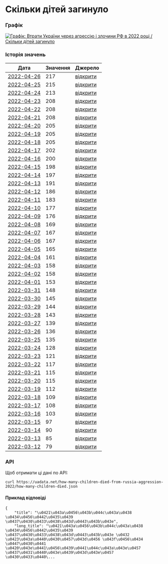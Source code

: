 # Скільки дітей загинуло
### Графік
[ ![Графік: Втрати України через агрессію і злочини РФ в 2022 році / Скільки дітей загинуло](https://uadata.net/screen?458601&u=%2Fhow-many-children-died-from-russia-aggression-2022%2Fhow-many-children-died) ](https://uadata.net/how-many-children-died-from-russia-aggression-2022/how-many-children-died)

### Історія значень
| Дата | Значення | Джерело |
|---|---|---|
| [2022-04-26](https://uadata.net/how-many-children-died-from-russia-aggression-2022/how-many-children-died/2022-04-26+10%3A42%3A38) | 217 | [відкрити](https://gp.gov.ua/ua/posts/yuvenalni-prokurori-217-ditei-zaginuli-v-ukrayini-cerez-zbroinu-agresiyu-rf) |
| [2022-04-25](https://uadata.net/how-many-children-died-from-russia-aggression-2022/how-many-children-died/2022-04-25+09%3A38%3A21) | 215 | [відкрити](https://gp.gov.ua/ua/posts/yuvenalni-prokurori-215-ditei-zaginuli-v-ukrayini-cerez-zbroinu-agresiyu-rf) |
| [2022-04-24](https://uadata.net/how-many-children-died-from-russia-aggression-2022/how-many-children-died/2022-04-24+15%3A17%3A57) | 213 | [відкрити](https://gp.gov.ua/ua/posts/yuvenalni-prokurori-213-ditei-zaginuli-v-ukrayini-cerez-zbroinu-agresiyu-rf) |
| [2022-04-23](https://uadata.net/how-many-children-died-from-russia-aggression-2022/how-many-children-died/2022-04-23+11%3A24%3A30) | 208 | [відкрити](https://gp.gov.ua/ua/posts/yuvenalni-prokurori-cerez-zbroinu-agresiyu-rf-v-ukrayini-zaginuli-208-ditei) |
| [2022-04-22](https://uadata.net/how-many-children-died-from-russia-aggression-2022/how-many-children-died/2022-04-22+12%3A10%3A40) | 208 | [відкрити](https://gp.gov.ua/ua/posts/yuvenalni-prokurori-208-ditei-zaginuli-v-ukrayini-cerez-zbroinu-agresiyu-rf-2) |
| [2022-04-21](https://uadata.net/how-many-children-died-from-russia-aggression-2022/how-many-children-died/2022-04-21+10%3A51%3A46) | 208 | [відкрити](https://gp.gov.ua/ua/posts/yuvenalni-prokurori-208-ditei-zaginuli-v-ukrayini-cerez-zbroinu-agresiyu-rf) |
| [2022-04-20](https://uadata.net/how-many-children-died-from-russia-aggression-2022/how-many-children-died/2022-04-20+12%3A55%3A31) | 205 | [відкрити](https://gp.gov.ua/ua/posts/yuvenalni-prokurori-205-ditei-zaginuli-v-ukrayini-cerez-zbroinu-agresiyu-rf) |
| [2022-04-19](https://uadata.net/how-many-children-died-from-russia-aggression-2022/how-many-children-died/2022-04-19+11%3A05%3A11) | 205 | [відкрити](https://gp.gov.ua/ua/posts/yuvenalni-prokurori-205-ditei-zaginuli-cerez-zbroinu-agresiyu-rf-v-ukrayini-2) |
| [2022-04-18](https://uadata.net/how-many-children-died-from-russia-aggression-2022/how-many-children-died/2022-04-18+11%3A07%3A44) | 205 | [відкрити](https://gp.gov.ua/ua/posts/yuvenalni-prokurori-205-ditei-zaginuli-cerez-zbroinu-agresiyu-rf-v-ukrayini) |
| [2022-04-17](https://uadata.net/how-many-children-died-from-russia-aggression-2022/how-many-children-died/2022-04-17+11%3A08%3A10) | 202 | [відкрити](https://gp.gov.ua/ua/posts/yuvenalni-prokurori-202-ditini-zaginuli-cerez-zbroinu-agresiyu-rf-v-ukrayini) |
| [2022-04-16](https://uadata.net/how-many-children-died-from-russia-aggression-2022/how-many-children-died/2022-04-16+13%3A41%3A06) | 200 | [відкрити](https://gp.gov.ua/ua/posts/yuvenalni-prokurori-cerez-zbroinu-agresiyu-rf-v-ukrayini-zaginuli-200-ditei) |
| [2022-04-15](https://uadata.net/how-many-children-died-from-russia-aggression-2022/how-many-children-died/2022-04-15+09%3A58%3A54) | 198 | [відкрити](https://gp.gov.ua/ua/posts/yuvenalni-prokurori-cerez-zbroinu-agresiyu-rf-v-ukrayini-zaginuli-198-ditei) |
| [2022-04-14](https://uadata.net/how-many-children-died-from-russia-aggression-2022/how-many-children-died/2022-04-14+12%3A26%3A03) | 197 | [відкрити](https://gp.gov.ua/ua/posts/yuvenalni-prokurori-cerez-zbroinu-agresiyu-rf-v-ukrayini-zaginuli-197-ditei) |
| [2022-04-13](https://uadata.net/how-many-children-died-from-russia-aggression-2022/how-many-children-died/2022-04-13+12%3A37%3A18) | 191 | [відкрити](https://gp.gov.ua/ua/posts/yuvenalni-prokurori-191-ditina-zaginula-v-ukrayini-cerez-zbroinu-agresiyu-rf) |
| [2022-04-12](https://uadata.net/how-many-children-died-from-russia-aggression-2022/how-many-children-died/2022-04-12+12%3A10%3A04) | 186 | [відкрити](https://gp.gov.ua/ua/posts/yuvenalni-prokurori-186-ditei-zaginulo-v-ukrayini-cerez-zbroinu-agresiyu-rf) |
| [2022-04-11](https://uadata.net/how-many-children-died-from-russia-aggression-2022/how-many-children-died/2022-04-11+11%3A51%3A07) | 183 | [відкрити](https://www.gp.gov.ua/ua/posts/yuvenalni-prokurori-183-ditini-zaginuli-v-ukrayini-cerez-zbroinu-agresiyu-rf) |
| [2022-04-10](https://uadata.net/how-many-children-died-from-russia-aggression-2022/how-many-children-died/2022-04-10+09%3A29%3A42) | 177 | [відкрити](https://gp.gov.ua/ua/posts/yuvenalni-prokurori-177-ditei-zaginuli-vnaslidok-zbroinoyi-agresiyi-rf-v-ukrayini) |
| [2022-04-09](https://uadata.net/how-many-children-died-from-russia-aggression-2022/how-many-children-died/2022-04-09+12%3A14%3A37) | 176 | [відкрити](https://gp.gov.ua/ua/posts/yuvenalni-prokurori-vnaslidok-zbroinoyi-agresiyi-rf-v-ukrayini-zaginuli-176-ditei) |
| [2022-04-08](https://uadata.net/how-many-children-died-from-russia-aggression-2022/how-many-children-died/2022-04-08+20%3A33%3A40) | 169 | [відкрити](https://gp.gov.ua/ua/posts/yuvenalni-prokurori-169-ditei-zaginuli-v-ukrayini-vnaslidok-zbroinoyi-agresiyi-rf) |
| [2022-04-07](https://uadata.net/how-many-children-died-from-russia-aggression-2022/how-many-children-died/2022-04-07+13%3A47%3A56) | 167 | [відкрити](https://gp.gov.ua/ua/posts/yuvenalni-prokurori-167-ditei-zaginuli-v-ukrayini-vnaslidok-zbroinoyi-agresiyi-rf) |
| [2022-04-06](https://uadata.net/how-many-children-died-from-russia-aggression-2022/how-many-children-died/2022-04-06+15%3A39%3A25) | 167 | [відкрити](https://gp.gov.ua/ua/posts/yuvenalni-prokurori-cerez-zbroinu-agresiyu-rf-v-ukrayini-zaginulo-167-ditei) |
| [2022-04-05](https://uadata.net/how-many-children-died-from-russia-aggression-2022/how-many-children-died/2022-04-05+14%3A41%3A47) | 165 | [відкрити](https://www.gp.gov.ua/ua/posts/yuvenalni-prokurori-cerez-zbroinu-agresiyu-rf-v-ukrayini-zaginulo-165-ditei) |
| [2022-04-04](https://uadata.net/how-many-children-died-from-russia-aggression-2022/how-many-children-died/2022-04-04+15%3A40%3A16) | 161 | [відкрити](https://www.gp.gov.ua/storage/uploads/9a897aef-ad20-47df-8487-eb4dd2ea1828/warcrime-03042022ua.jpg) |
| [2022-04-03](https://uadata.net/how-many-children-died-from-russia-aggression-2022/how-many-children-died/2022-04-03+12%3A19%3A57) | 158 | [відкрити](https://www.gp.gov.ua/ua/posts/yuvenalni-prokurori-158-ditei-zaginuli-v-ukrayini-cerez-zbroinu-agresiyu-rf) |
| [2022-04-02](https://uadata.net/how-many-children-died-from-russia-aggression-2022/how-many-children-died/2022-04-02+11%3A15%3A06) | 158 | [відкрити](https://www.gp.gov.ua/ua/posts/yuvenalni-prokurori-vnaslidok-zbroinoyi-agresiyi-rf-v-ukrayini-zaginuli-158-ditei) |
| [2022-04-01](https://uadata.net/how-many-children-died-from-russia-aggression-2022/how-many-children-died/2022-04-01+16%3A48%3A01) | 153 | [відкрити](https://www.gp.gov.ua/ua/posts/yuvenalni-prokurori-153-ditini-zaginuli-vnaslidok-zbroinoyi-agresiyi-rf-v-ukrayini) |
| [2022-03-31](https://uadata.net/how-many-children-died-from-russia-aggression-2022/how-many-children-died/2022-03-31+16%3A49%3A35) | 148 | [відкрити](https://www.gp.gov.ua/ua/posts/yuvenalni-prokurori-vnaslidok-zbroinoyi-agresiyi-rf-v-ukrayini-zaginulo-148-ditei) |
| [2022-03-30](https://uadata.net/how-many-children-died-from-russia-aggression-2022/how-many-children-died/2022-03-30+09%3A36%3A51) | 145 | [відкрити](https://www.gp.gov.ua/storage/uploads/22e73485-b269-4f92-a2dc-3741ddbc4f55/warcrime-30032022ua.jpg) |
| [2022-03-29](https://uadata.net/how-many-children-died-from-russia-aggression-2022/how-many-children-died/2022-03-29+11%3A03%3A00) | 144 | [відкрити](https://www.gp.gov.ua/storage/uploads/011d2b3a-12d6-4ca8-b925-d732264e7f03/warcrime-29032022ua.jpg) |
| [2022-03-28](https://uadata.net/how-many-children-died-from-russia-aggression-2022/how-many-children-died/2022-03-28+10%3A00%3A52) | 143 | [відкрити](https://www.gp.gov.ua/ua/posts/yuvenalni-prokurori-143-ditini-zaginuli-cerez-zbroinu-agresiyi-rf-v-ukrayini) |
| [2022-03-27](https://uadata.net/how-many-children-died-from-russia-aggression-2022/how-many-children-died/2022-03-27+09%3A46%3A34) | 139 | [відкрити](https://www.gp.gov.ua/ua/posts/yuvenalni-prokurori-139-ditei-zaginuli-v-ukrayini-vnaslidok-zbroinoyi-agresiyi-rf) |
| [2022-03-26](https://uadata.net/how-many-children-died-from-russia-aggression-2022/how-many-children-died/2022-03-26+12%3A46%3A05) | 136 | [відкрити](https://www.gp.gov.ua/ua/posts/yuvenalni-prokurori-vnaslidok-zbroinoyi-agresiyi-rf-v-ukrayini-zaginulo-136-ditei) |
| [2022-03-25](https://uadata.net/how-many-children-died-from-russia-aggression-2022/how-many-children-died/2022-03-25+09%3A13%3A43) | 135 | [відкрити](https://gp.gov.ua/ua/posts/yuvenalni-prokurori-vnaslidok-zbroinoyi-agresiyi-rf-v-ukrayini-zaginulo-135-ditei) |
| [2022-03-24](https://uadata.net/how-many-children-died-from-russia-aggression-2022/how-many-children-died/2022-03-24+11%3A41%3A10) | 128 | [відкрити](https://gp.gov.ua/ua/posts/yuvenalni-prokurori-cerez-zbroinu-agresiyu-rf-v-ukrayini-zaginulo-128-ditei) |
| [2022-03-23](https://uadata.net/how-many-children-died-from-russia-aggression-2022/how-many-children-died/2022-03-23+11%3A48%3A41) | 121 | [відкрити](https://www.gp.gov.ua/ua/posts/yuvenalni-prokurori-121-ditina-zaginula-za-cas-zbroinoyi-agresiyi-rosiyi) |
| [2022-03-22](https://uadata.net/how-many-children-died-from-russia-aggression-2022/how-many-children-died/2022-03-22+11%3A47%3A56) | 117 | [відкрити](https://www.gp.gov.ua/ua/posts/yuvenalni-prokurori-cerez-zbroinu-agresiyu-rf-v-ukrayini-zaginulo-117-ditei) |
| [2022-03-21](https://uadata.net/how-many-children-died-from-russia-aggression-2022/how-many-children-died/2022-03-21+14%3A38%3A00) | 115 | [відкрити](https://www.gp.gov.ua/ua/posts/yuvenalni-prokurori-cerez-zbroinu-agresiyu-rf-v-ukrayini-zaginulo-115-ditei-2) |
| [2022-03-20](https://uadata.net/how-many-children-died-from-russia-aggression-2022/how-many-children-died/2022-03-20+14%3A38%3A51) | 115 | [відкрити](https://www.gp.gov.ua/ua/posts/yuvenalni-prokurori-cerez-zbroinu-agresiyu-rf-v-ukrayini-zaginulo-115-ditei) |
| [2022-03-19](https://uadata.net/how-many-children-died-from-russia-aggression-2022/how-many-children-died/2022-03-19+11%3A45%3A13) | 112 | [відкрити](https://gp.gov.ua/ua/posts/yuvenalni-prokurori-112-ditei-zaginulo-cerez-rosiisku-zbroinu-agresiyu) |
| [2022-03-18](https://uadata.net/how-many-children-died-from-russia-aggression-2022/how-many-children-died/2022-03-18+11%3A45%3A46) | 109 | [відкрити](https://www.gp.gov.ua/ua/posts/yuvenalni-prokurori-109-ditei-zaginulo-cerez-zbroinu-agresiyu-rf-v-ukrayini) |
| [2022-03-17](https://uadata.net/how-many-children-died-from-russia-aggression-2022/how-many-children-died/2022-03-17+11%3A46%3A35) | 108 | [відкрити](https://www.gp.gov.ua/ua/posts/yuvenalni-prokurori-108-ditei-zaginulo-cerez-zbroinu-agresiyu-rf-v-ukrayini) |
| [2022-03-16](https://uadata.net/how-many-children-died-from-russia-aggression-2022/how-many-children-died/2022-03-16+11%3A44%3A46) | 103 | [відкрити](https://www.gp.gov.ua/ua/posts/yuvenalni-prokurori-103-ditini-zaginuli-cerez-zbroinu-agresiyu-rf-v-ukrayini) |
| [2022-03-15](https://uadata.net/how-many-children-died-from-russia-aggression-2022/how-many-children-died/2022-03-15+11%3A47%3A37) | 97 | [відкрити](https://www.gp.gov.ua/ua/posts/yuvenalni-prokurori-97-ditei-zaginuli-cerez-zbroinu-agresiyu-rf-v-ukrayini) |
| [2022-03-14](https://uadata.net/how-many-children-died-from-russia-aggression-2022/how-many-children-died/2022-03-14+11%3A46%3A21) | 90 | [відкрити](https://www.gp.gov.ua/ua/posts/yuvenalni-prokurori-cerez-zbroinu-agresiyu-rf-v-ukrayini-zaginuli-90-ditei) |
| [2022-03-13](https://uadata.net/how-many-children-died-from-russia-aggression-2022/how-many-children-died/2022-03-13+11%3A46%3A53) | 85 | [відкрити](https://www.gp.gov.ua/ua/posts/yuvinalni-prokurori-85-ditei-zaginuli-cerez-zbroinu-agresiyu-rf) |
| [2022-03-12](https://uadata.net/how-many-children-died-from-russia-aggression-2022/how-many-children-died/2022-03-12+11%3A47%3A30) | 79 | [відкрити](https://www.gp.gov.ua/ua/posts/yuvenalni-prokurori-za-16-dniv-zbroinoyi-agresiyi-rf-zaginulo-79-ditei) |
### API
Щоб отримати ці дані по API:
```
curl https://uadata.net/how-many-children-died-from-russia-aggression-2022/how-many-children-died.json
```
#### Приклад відповіді 
```
{
    "title": "\u0421\u043a\u0456\u043b\u044c\u043a\u0438 \u0434\u0456\u0442\u0435\u0439 \u0437\u0430\u0433\u0438\u043d\u0443\u043b\u043e",
    "long_title": "\u0421\u043a\u0456\u043b\u044c\u043a\u0438 \u0434\u0456\u0442\u0435\u0439 \u0437\u0430\u0433\u0438\u043d\u0443\u043b\u043e \u0432 \u0423\u043a\u0440\u0430\u0457\u043d\u0456 \u043f\u0456\u0434 \u0447\u0430\u0441 \u0420\u043e\u0441\u0456\u0439\u0441\u044c\u043a\u043e\u0457 \u0437\u0431\u0440\u043e\u0439\u043d\u043e\u0457 \u0430\u0433\u0440\...
```